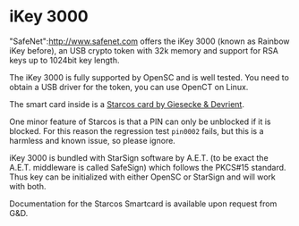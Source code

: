 # iKey 3000

"SafeNet":http://www.safenet.com offers the iKey 3000 (known as Rainbow iKey before), an USB crypto token with 32k memory and support for RSA keys up to 1024bit key length.

The iKey 3000 is fully supported by OpenSC and is well tested. You need to obtain a USB driver for the token, you can use OpenCT on Linux.

The smart card inside is a [Starcos card by Giesecke & Devrient](STARCOS-cards).

One minor feature of Starcos is that a PIN can only be unblocked if it is blocked. For this reason the regression test `pin0002` fails, but this is a harmless and known issue, so please ignore.

iKey 3000 is bundled with StarSign software by A.E.T. (to be exact the A.E.T. middleware is called SafeSign) which follows the PKCS#15 standard. Thus key can be initialized with either OpenSC or StarSign and will work with both.

Documentation for the Starcos Smartcard is available upon request from G&D.
